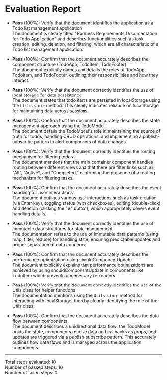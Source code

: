 # Evaluation Report

- **Pass** (100%): Verify that the document identifies the application as a Todo list management application  
  The document is clearly titled "Business Requirements Documentation for Todo Application" and describes functionalities such as task creation, editing, deletion, and filtering, which are all characteristic of a Todo list management application.

- **Pass** (100%): Confirm that the document accurately describes the component structure (TodoApp, TodoItem, TodoFooter)  
  The document explicitly names and details the roles of TodoApp, TodoItem, and TodoFooter, outlining their responsibilities and how they interact.

- **Pass** (100%): Verify that the document correctly identifies the use of local storage for data persistence  
  The document states that todo items are persisted in localStorage using the `Utils.store` method. This clearly indicates reliance on localStorage for maintaining data across sessions.

- **Pass** (100%): Confirm that the document accurately describes the state management approach using the TodoModel  
  The document details the TodoModel's role in maintaining the source of truth for todos, handling CRUD operations, and implementing a publish-subscribe pattern to alert components of data changes.

- **Pass** (100%): Verify that the document correctly identifies the routing mechanism for filtering todos  
  The document mentions that the main container component handles routing between different views and that there are filter links such as "All", "Active", and "Completed," confirming the presence of a routing mechanism for filtering tasks.

- **Pass** (100%): Confirm that the document accurately describes the event handling for user interactions  
  The document outlines various user interactions such as task creation (via Enter key), toggling status (with checkboxes), editing (double-click), and deletion (clicking the "×" button), which appropriately covers event handling details.

- **Pass** (100%): Verify that the document correctly identifies the use of immutable data structures for state management  
  The documentation refers to the use of immutable data patterns (using map, filter, reduce) for handling state, ensuring predictable updates and proper separation of data concerns.

- **Pass** (100%): Confirm that the document accurately describes the performance optimization using shouldComponentUpdate  
  The document explicitly explains that performance optimizations are achieved by using shouldComponentUpdate in components like TodoItem which prevents unnecessary re-renders.

- **Pass** (100%): Verify that the document correctly identifies the use of the Utils class for helper functions  
  The documentation mentions using the `Utils.store` method for interacting with localStorage, thereby clearly identifying the role of the Utils class.

- **Pass** (100%): Confirm that the document accurately describes the data flow between components  
  The document describes a unidirectional data flow: the TodoModel holds the state, components receive data and callbacks as props, and updates are triggered via a publish-subscribe pattern. This accurately outlines how data flows and is managed across the application components.

---

Total steps evaluated: 10  
Number of passed steps: 10  
Number of failed steps: 0